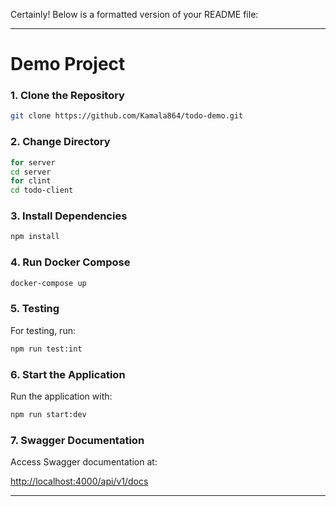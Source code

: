 Certainly! Below is a formatted version of your README file:

---

# Demo Project

### 1. Clone the Repository

```bash
git clone https://github.com/Kamala864/todo-demo.git
```

### 2. Change Directory

```bash
for server
cd server
for clint
cd todo-client

```

### 3. Install Dependencies

```bash
npm install
```

### 4. Run Docker Compose

```bash
docker-compose up
```

### 5. Testing

For testing, run:

```bash
npm run test:int
```

### 6. Start the Application

Run the application with:

```bash
npm run start:dev
```

### 7. Swagger Documentation

Access Swagger documentation at:

[http://localhost:4000/api/v1/docs](http://localhost:4000/api/v1/docs)

---

